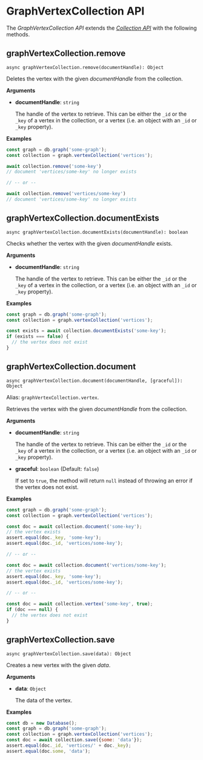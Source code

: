 <!-- don't edit here, its from https://@github.com/arangodb/arangodbjs.git / docs/Drivers/ -->
# GraphVertexCollection API

The _GraphVertexCollection API_ extends the
[_Collection API_](../Collection/README.md) with the following methods.

## graphVertexCollection.remove

`async graphVertexCollection.remove(documentHandle): Object`

Deletes the vertex with the given _documentHandle_ from the collection.

**Arguments**

- **documentHandle**: `string`

  The handle of the vertex to retrieve. This can be either the `_id` or the
  `_key` of a vertex in the collection, or a vertex (i.e. an object with an
  `_id` or `_key` property).

**Examples**

```js
const graph = db.graph('some-graph');
const collection = graph.vertexCollection('vertices');

await collection.remove('some-key')
// document 'vertices/some-key' no longer exists

// -- or --

await collection.remove('vertices/some-key')
// document 'vertices/some-key' no longer exists
```

## graphVertexCollection.documentExists

`async graphVertexCollection.documentExists(documentHandle): boolean`

Checks whether the vertex with the given _documentHandle_ exists.

**Arguments**

- **documentHandle**: `string`

  The handle of the vertex to retrieve. This can be either the `_id` or the
  `_key` of a vertex in the collection, or a vertex (i.e. an object with an
  `_id` or `_key` property).

**Examples**

```js
const graph = db.graph('some-graph');
const collection = graph.vertexCollection('vertices');

const exists = await collection.documentExists('some-key');
if (exists === false) {
  // the vertex does not exist
}
```

## graphVertexCollection.document

`async graphVertexCollection.document(documentHandle, [graceful]): Object`

Alias: `graphVertexCollection.vertex`.

Retrieves the vertex with the given _documentHandle_ from the collection.

**Arguments**

- **documentHandle**: `string`

  The handle of the vertex to retrieve. This can be either the `_id` or the
  `_key` of a vertex in the collection, or a vertex (i.e. an object with an
  `_id` or `_key` property).

- **graceful**: `boolean` (Default: `false`)

  If set to `true`, the method will return `null` instead of throwing an error
  if the vertex does not exist.

**Examples**

```js
const graph = db.graph('some-graph');
const collection = graph.vertexCollection('vertices');

const doc = await collection.document('some-key');
// the vertex exists
assert.equal(doc._key, 'some-key');
assert.equal(doc._id, 'vertices/some-key');

// -- or --

const doc = await collection.document('vertices/some-key');
// the vertex exists
assert.equal(doc._key, 'some-key');
assert.equal(doc._id, 'vertices/some-key');

// -- or --

const doc = await collection.vertex('some-key', true);
if (doc === null) {
  // the vertex does not exist
}
```

## graphVertexCollection.save

`async graphVertexCollection.save(data): Object`

Creates a new vertex with the given _data_.

**Arguments**

- **data**: `Object`

  The data of the vertex.

**Examples**

```js
const db = new Database();
const graph = db.graph('some-graph');
const collection = graph.vertexCollection('vertices');
const doc = await collection.save({some: 'data'});
assert.equal(doc._id, 'vertices/' + doc._key);
assert.equal(doc.some, 'data');
```
